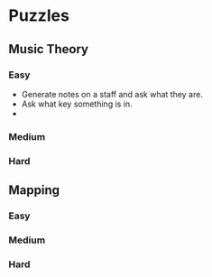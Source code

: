 # Puzzles

## Music Theory

### Easy

- Generate notes on a staff and ask what they are.
- Ask what key something is in.
- 

### Medium

### Hard

## Mapping

### Easy

### Medium

### Hard